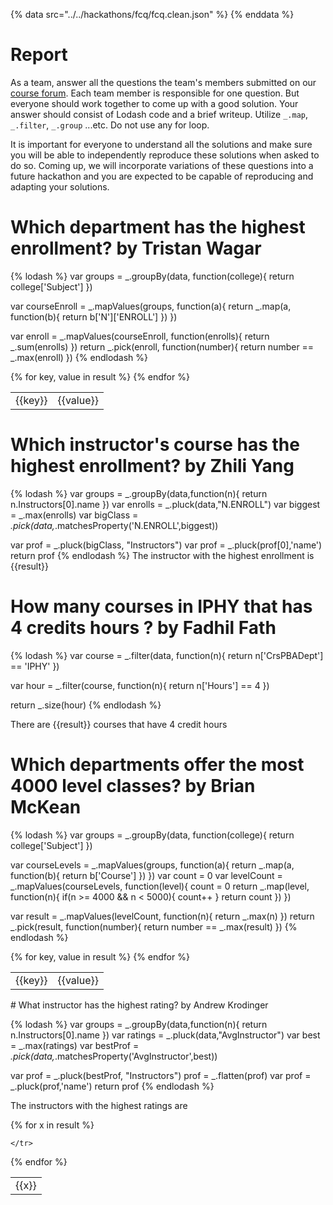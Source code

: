 {% data src="../../hackathons/fcq/fcq.clean.json" %}
{% enddata %}

# Report

As a team, answer all the questions the team's members submitted on our
[course forum](https://github.com/bigdatahci2015/forum/issues/14). Each
team member is responsible for one question. But everyone should work together
to come up with a good solution. Your answer should consist of Lodash code
and a brief writeup. Utilize `_.map`, `_.filter`, `_.group` ...etc. Do not
use any for loop.

It is important for everyone to understand all the solutions and make sure you
will be able to independently reproduce these solutions when asked to do so.
Coming up, we will incorporate variations of these questions into a future hackathon
 and you are expected to be capable of reproducing and adapting your solutions.

# Which department has the highest enrollment? by Tristan Wagar

{% lodash %}
var groups = _.groupBy(data, function(college){
    return college['Subject']
})

var courseEnroll = _.mapValues(groups, function(a){
    return _.map(a, function(b){
        return b['N']['ENROLL']
    })
})

var enroll = _.mapValues(courseEnroll, function(enrolls){
    return _.sum(enrolls)
})
return _.pick(enroll, function(number){
    return number == _.max(enroll)
})
{% endlodash %}

<table>
{% for key, value in result %}
    <tr>
        <td>{{key}}</td>
        <td>{{value}}</td>
    </tr>
{% endfor %}
</table>

# Which instructor's course has the highest enrollment? by Zhili Yang

{% lodash %}
var groups = _.groupBy(data,function(n){
        return n.Instructors[0].name
})
var enrolls = _.pluck(data,"N.ENROLL")
var biggest = _.max(enrolls)
var bigClass = _.pick(data,_.matchesProperty('N.ENROLL',biggest))

var prof =  _.pluck(bigClass, "Instructors")
var prof = _.pluck(prof[0],'name')
return prof
{% endlodash %}
The instructor with the highest enrollment is {{result}}

# How many courses in IPHY that has 4 credits hours ? by Fadhil Fath

{% lodash %}
var course = _.filter(data, function(n){
	return n['CrsPBADept'] == 'IPHY'
})

var hour = _.filter(course, function(n){
	return n['Hours'] == 4
})

return _.size(hour)
{% endlodash %}

There are {{result}} courses that have 4 credit hours

# Which departments offer the most 4000 level classes? by Brian McKean

{% lodash %}
var groups = _.groupBy(data, function(college){
    return college['Subject']
})

var courseLevels = _.mapValues(groups, function(a){
    return _.map(a, function(b){
        return b['Course']
    })
})
var count = 0
var levelCount = _.mapValues(courseLevels, function(level){
    count = 0
    return _.map(level, function(n){
    	if(n >= 4000 && n < 5000){
    		count++
		}
		return count
    })
})

var result = _.mapValues(levelCount, function(n){
	return _.max(n)
})
return _.pick(result, function(number){
    return number == _.max(result)
})
{% endlodash %}
<table>
{% for key, value in result %}
    <tr>
        <td>{{key}}</td>
        <td>{{value}}</td>
    </tr>
{% endfor %}
</table>
# What instructor has the highest rating? by Andrew Krodinger

{% lodash %}
var groups = _.groupBy(data,function(n){
        return n.Instructors[0].name
})
var ratings = _.pluck(data,"AvgInstructor")
var best = _.max(ratings)
var bestProf = _.pick(data,_.matchesProperty('AvgInstructor',best))

var prof =  _.pluck(bestProf, "Instructors")
prof = _.flatten(prof)
var prof = _.pluck(prof,'name')
return prof
{% endlodash %}

The instructors with the highest ratings are

<table>
{% for x  in result %}
    <tr>
        <td>{{x}}</td>

    </tr>
{% endfor %}
</table>
